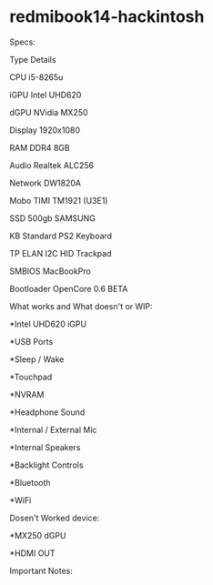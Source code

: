 # redmibook14-hackintosh
Specs:

Type	Details

CPU	i5-8265u

iGPU	Intel UHD620

dGPU	NVidia MX250

Display	1920x1080

RAM	DDR4 8GB

Audio	Realtek ALC256

Network	DW1820A

Mobo	TIMI TM1921 (U3E1)

SSD	500gb SAMSUNG 

KB	Standard PS2 Keyboard

TP	ELAN I2C HID Trackpad

SMBIOS	MacBookPro

Bootloader	OpenCore 0.6 BETA


What works and What doesn't or WIP:

*Intel UHD620 iGPU

*USB Ports
 
*Sleep / Wake
 
*Touchpad
 
*NVRAM
 
*Headphone Sound

*Internal / External Mic

*Internal Speakers 

*Backlight Controls

*Bluetooth

*WiFi

Dosen't Worked device:

*MX250 dGPU

*HDMI OUT

Important Notes:

